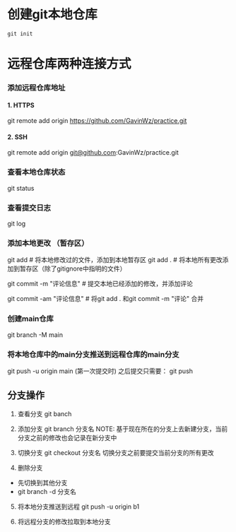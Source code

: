 # 创建git本地仓库
```
git init
```
# 远程仓库两种连接方式
### 添加远程仓库地址
#### 1. HTTPS
git remote add origin https://github.com/GavinWz/practice.git 

#### 2. SSH
git remote add origin git@github.com:GavinWz/practice.git

### 查看本地仓库状态
git status 

### 查看提交日志
git log

### 添加本地更改 （暂存区）
git add <file names>  # 将本地修改过的文件，添加到本地暂存区
git add . # 将本地所有更改添加到暂存区（除了gitignore中指明的文件）

git commit -m "评论信息"  # 提交本地已经添加的修改，并添加评论

git commit -am "评论信息"  # 将git add . 和git commit -m "评论" 合并

### 创建main仓库
git branch -M main

### 将本地仓库中的main分支推送到远程仓库的main分支
git push -u origin main  (第一次提交时)
之后提交只需要：
git push

## 分支操作
1. 查看分支
git banch 

2. 添加分支
git branch 分支名
NOTE: 基于现在所在的分支上去新建分支，当前分支之前的修改也会记录在新分支中

3. 切换分支
git checkout 分支名
切换分支之前要提交当前分支的所有更改

4. 删除分支
* 先切换到其他分支
* git branch -d 分支名

5. 将本地分支推送到远程
git push -u origin b1

6. 将远程分支的修改拉取到本地分支